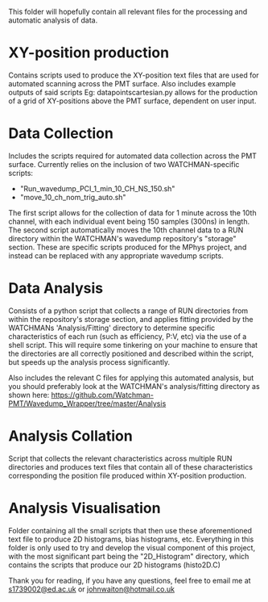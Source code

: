 This folder will hopefully contain all relevant files for the processing and automatic analysis of data.

# XY-position production

Contains scripts used to produce the XY-position text files that are used for automated scanning across the PMT surface. Also includes example outputs of said scripts
Eg: datapointscartesian.py allows for the production of a grid of XY-positions above the PMT surface, dependent on user input.

# Data Collection

Includes the scripts required for automated data collection across the PMT surface.
Currently relies on the inclusion of two WATCHMAN-specific scripts: 
* "Run_wavedump_PCI_1_min_10_CH_NS_150.sh"
* "move_10_ch_nom_trig_auto.sh"

The first script allows for the collection of data for 1 minute across the 10th channel, with each individual event being 150 samples (300ns) in length. The second script automatically moves the 10th channel data to a RUN directory within the WATCHMAN's wavedump repository's "storage" section. These are specific scripts produced for the MPhys project, and instead can be replaced with any appropriate wavedump scripts.

# Data Analysis

Consists of a python script that collects a range of RUN directories from within the repository's storage section, and applies fitting provided by the WATCHMANs 'Analysis/Fitting' directory to determine specific characteristics of each run (such as efficiency, P:V, etc) via the use of a shell script. This will require some tinkering on your machine to ensure that the directories are all correctly positioned and described within the script, but speeds up the analysis process significantly.

Also includes the relevant C files for applying this automated analysis, but you should preferably look at the WATCHMAN's analysis/fitting directory as shown here: https://github.com/Watchman-PMT/Wavedump_Wrapper/tree/master/Analysis

# Analysis Collation

Script that collects the relevant characteristics across multiple RUN directories and produces text files that contain all of these characteristics corresponding the position file produced within XY-position production.

# Analysis Visualisation

Folder containing all the small scripts that then use these aforementioned text file to produce 2D histograms, bias histograms, etc. Everything in this folder is only used to try and develop the visual component of this project, with the most significant part being the "2D_Histogram" directory, which contains the scripts that produce our 2D histograms (histo2D.C)


Thank you for reading, if you have any questions, feel free to email me at s1739002@ed.ac.uk or johnwaiton@hotmail.co.uk
